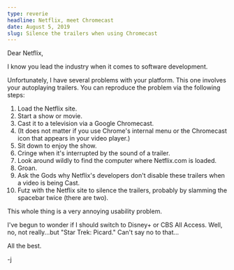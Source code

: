 ```yaml
---
type: reverie
headline: Netflix, meet Chromecast
date: August 5, 2019
slug: Silence the trailers when using Chromecast
---
```


Dear Netflix,

I know you lead the industry when it comes to software development.

Unfortunately, I have several problems with your platform. This one involves your autoplaying trailers. You can reproduce the problem via the following steps: 

1. Load the Netflix site.
2. Start a show or movie. 
3. Cast it to a television via a Google Chromecast. 
4. (It does not matter if you use Chrome's internal menu or the Chromecast icon that appears in your video player.)
5. Sit down to enjoy the show.
6. Cringe when it's interrupted by the sound of a trailer.
7. Look around wildly to find the computer where Netflix.com is loaded. 
8. Groan. 
9. Ask the Gods why Netflix's developers don't disable these trailers when a video is being Cast.
10. Futz with the Netflix site to silence the trailers, probably by slamming the spacebar twice (there are two).

This whole thing is a very annoying usability problem. 

I've begun to wonder if I should switch to Disney+ or CBS All Access. Well, no, not really...but "Star Trek: Picard." Can't say no to that...

All the best.

-j

